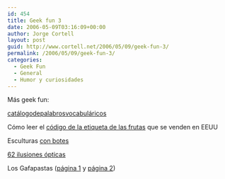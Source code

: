 ```yaml
---
id: 454
title: Geek fun 3
date: 2006-05-09T03:16:09+00:00
author: Jorge Cortell
layout: post
guid: http://www.cortell.net/2006/05/09/geek-fun-3/
permalink: /2006/05/09/geek-fun-3/
categories:
  - Geek Fun
  - General
  - Humor y curiosidades
---
```

Más geek fun:

<a target="_blank" title="Palabros" href="http://nachocampinez.googlepages.com/catálogodepalabrosvocabuláricos">catálogodepalabrosvocabuláricos</a>

Cómo leer el <a target="_blank" title="Código frutas" href="http://www.megnut.com/2006/03/read-the-numbers-on-your-fruit">código de la etiqueta de las frutas</a> que se venden en EEUU
  
Esculturas <a target="_blank" title="esculturas con botes" href="http://www.compfused.com/directlink/1305/">con botes</a>
  
<a target="_blank" title="62 ilusiones ópticas" href="http://www.michaelbach.de/ot/">62 ilusiones ópticas</a>
  
Los Gafapastas (<a target="_blank" title="Gafapastas 1" href="http://img432.imageshack.us/img432/7383/gafapas12zx.jpg">página 1</a> y <a target="_blank" title="Gafapastas 2" href="http://img366.imageshack.us/img366/807/gafapas20ef.jpg">página 2</a>)